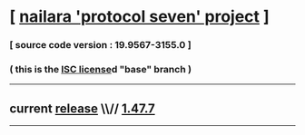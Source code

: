 
# [ [nailara 'protocol seven' project](http://src.nailara.net/) ]

### [ source code version : 19.9567-3155.0 ]

### ( this is the [ISC license](license)d "base" branch )
---
## current [release](https://github.com/anotherlink/nailara/releases) \\\\// [1.47.7](https://github.com/anotherlink/nailara/releases/tag/1.47.7)
---
